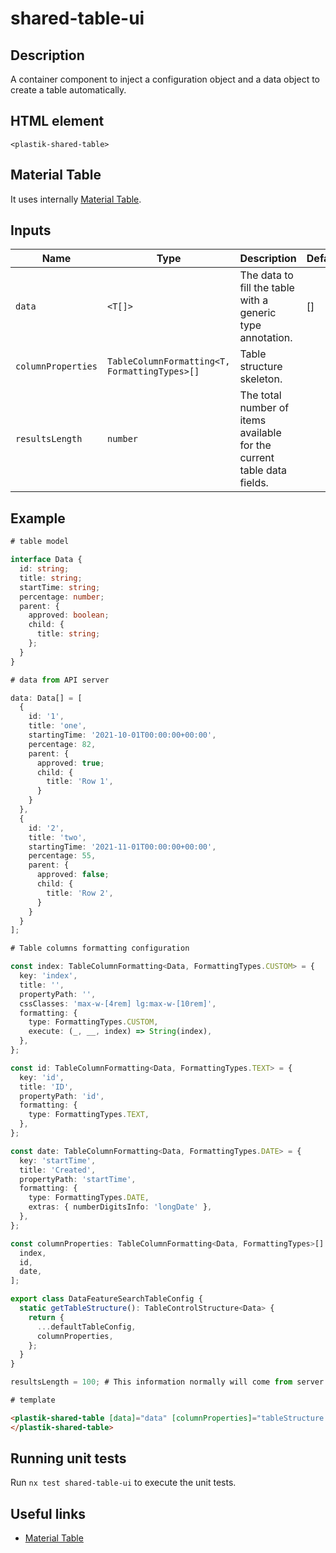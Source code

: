 # shared-table-ui

## Description

A container component to inject a configuration object and a data object to create a table automatically.

## HTML element

`<plastik-shared-table>`

## Material Table

It uses internally [Material Table](https://material.angular.io/components/table/overview).

## Inputs

| Name               | Type                                          | Description                                                            | Default |
| ------------------ | --------------------------------------------- | ---------------------------------------------------------------------- | ------- |
| `data`             | `<T[]>`                                       | The data to fill the table with a generic type annotation.             | []      |
| `columnProperties` | `TableColumnFormatting<T, FormattingTypes>[]` | Table structure skeleton.                                              |         |
| `resultsLength`    | `number`                                      | The total number of items available for the current table data fields. |         |

## Example

```typescript
# table model

interface Data {
  id: string;
  title: string;
  startTime: string;
  percentage: number;
  parent: {
    approved: boolean;
    child: {
      title: string;
    };
  }
}

# data from API server

data: Data[] = [
  {
    id: '1',
    title: 'one',
    startingTime: '2021-10-01T00:00:00+00:00',
    percentage: 82,
    parent: {
      approved: true;
      child: {
        title: 'Row 1',
      }
    }
  },
  {
    id: '2',
    title: 'two',
    startingTime: '2021-11-01T00:00:00+00:00',
    percentage: 55,
    parent: {
      approved: false;
      child: {
        title: 'Row 2',
      }
    }
  }
];

# Table columns formatting configuration

const index: TableColumnFormatting<Data, FormattingTypes.CUSTOM> = {
  key: 'index',
  title: '',
  propertyPath: '',
  cssClasses: 'max-w-[4rem] lg:max-w-[10rem]',
  formatting: {
    type: FormattingTypes.CUSTOM,
    execute: (_, __, index) => String(index),
  },
};

const id: TableColumnFormatting<Data, FormattingTypes.TEXT> = {
  key: 'id',
  title: 'ID',
  propertyPath: 'id',
  formatting: {
    type: FormattingTypes.TEXT,
  },
};

const date: TableColumnFormatting<Data, FormattingTypes.DATE> = {
  key: 'startTime',
  title: 'Created',
  propertyPath: 'startTime',
  formatting: {
    type: FormattingTypes.DATE,
    extras: { numberDigitsInfo: 'longDate' },
  },
};

const columnProperties: TableColumnFormatting<Data, FormattingTypes>[] = [
  index,
  id,
  date,
];

export class DataFeatureSearchTableConfig {
  static getTableStructure(): TableControlStructure<Data> {
    return {
      ...defaultTableConfig,
      columnProperties,
    };
  }
}

resultsLength = 100; # This information normally will come from server

```

```html
# template

<plastik-shared-table [data]="data" [columnProperties]="tableStructure.columnProperties" [resultsLength]="resultsLength">
</plastik-shared-table>
```

## Running unit tests

Run `nx test shared-table-ui` to execute the unit tests.

## Useful links

- [Material Table](https://material.angular.io/components/table/overview)
